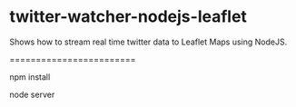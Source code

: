 twitter-watcher-nodejs-leaflet
========================

Shows how to stream real time twitter data to Leaflet Maps using NodeJS.


========================


npm install




node server
